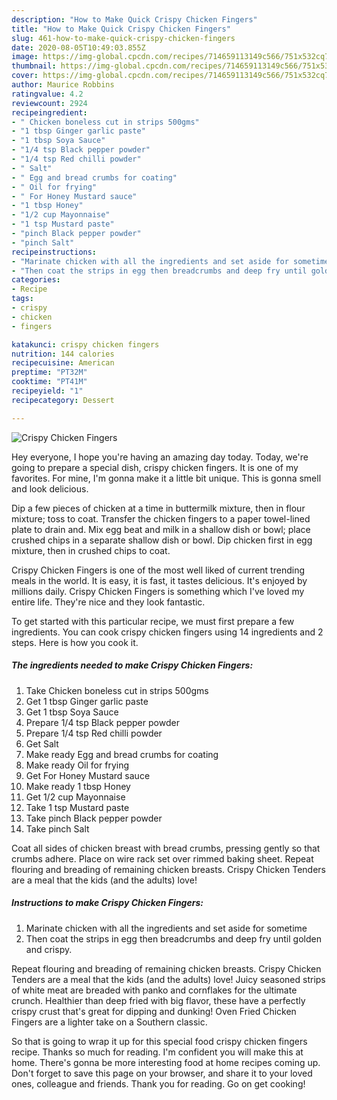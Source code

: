 ```yaml
---
description: "How to Make Quick Crispy Chicken Fingers"
title: "How to Make Quick Crispy Chicken Fingers"
slug: 461-how-to-make-quick-crispy-chicken-fingers
date: 2020-08-05T10:49:03.855Z
image: https://img-global.cpcdn.com/recipes/714659113149c566/751x532cq70/crispy-chicken-fingers-recipe-main-photo.jpg
thumbnail: https://img-global.cpcdn.com/recipes/714659113149c566/751x532cq70/crispy-chicken-fingers-recipe-main-photo.jpg
cover: https://img-global.cpcdn.com/recipes/714659113149c566/751x532cq70/crispy-chicken-fingers-recipe-main-photo.jpg
author: Maurice Robbins
ratingvalue: 4.2
reviewcount: 2924
recipeingredient:
- " Chicken boneless cut in strips 500gms"
- "1 tbsp Ginger garlic paste"
- "1 tbsp Soya Sauce"
- "1/4 tsp Black pepper powder"
- "1/4 tsp Red chilli powder"
- " Salt"
- " Egg and bread crumbs for coating"
- " Oil for frying"
- " For Honey Mustard sauce"
- "1 tbsp Honey"
- "1/2 cup Mayonnaise"
- "1 tsp Mustard paste"
- "pinch Black pepper powder"
- "pinch Salt"
recipeinstructions:
- "Marinate chicken with all the ingredients and set aside for sometime"
- "Then coat the strips in egg then breadcrumbs and deep fry until golden and crispy."
categories:
- Recipe
tags:
- crispy
- chicken
- fingers

katakunci: crispy chicken fingers 
nutrition: 144 calories
recipecuisine: American
preptime: "PT32M"
cooktime: "PT41M"
recipeyield: "1"
recipecategory: Dessert

---
```



![Crispy Chicken Fingers](https://img-global.cpcdn.com/recipes/714659113149c566/751x532cq70/crispy-chicken-fingers-recipe-main-photo.jpg)

Hey everyone, I hope you're having an amazing day today. Today, we're going to prepare a special dish, crispy chicken fingers. It is one of my favorites. For mine, I'm gonna make it a little bit unique. This is gonna smell and look delicious.

Dip a few pieces of chicken at a time in buttermilk mixture, then in flour mixture; toss to coat. Transfer the chicken fingers to a paper towel-lined plate to drain and. Mix egg beat and milk in a shallow dish or bowl; place crushed chips in a separate shallow dish or bowl. Dip chicken first in egg mixture, then in crushed chips to coat.

Crispy Chicken Fingers is one of the most well liked of current trending meals in the world. It is easy, it is fast, it tastes delicious. It's enjoyed by millions daily. Crispy Chicken Fingers is something which I've loved my entire life. They're nice and they look fantastic.


To get started with this particular recipe, we must first prepare a few ingredients. You can cook crispy chicken fingers using 14 ingredients and 2 steps. Here is how you cook it.

<!--inarticleads1-->

##### The ingredients needed to make Crispy Chicken Fingers:

1. Take  Chicken boneless cut in strips 500gms
1. Get 1 tbsp Ginger garlic paste
1. Get 1 tbsp Soya Sauce
1. Prepare 1/4 tsp Black pepper powder
1. Prepare 1/4 tsp Red chilli powder
1. Get  Salt
1. Make ready  Egg and bread crumbs for coating
1. Make ready  Oil for frying
1. Get  For Honey Mustard sauce
1. Make ready 1 tbsp Honey
1. Get 1/2 cup Mayonnaise
1. Take 1 tsp Mustard paste
1. Take pinch Black pepper powder
1. Take pinch Salt


Coat all sides of chicken breast with bread crumbs, pressing gently so that crumbs adhere. Place on wire rack set over rimmed baking sheet. Repeat flouring and breading of remaining chicken breasts. Crispy Chicken Tenders are a meal that the kids (and the adults) love! 

<!--inarticleads2-->

##### Instructions to make Crispy Chicken Fingers:

1. Marinate chicken with all the ingredients and set aside for sometime
1. Then coat the strips in egg then breadcrumbs and deep fry until golden and crispy.


Repeat flouring and breading of remaining chicken breasts. Crispy Chicken Tenders are a meal that the kids (and the adults) love! Juicy seasoned strips of white meat are breaded with panko and cornflakes for the ultimate crunch. Healthier than deep fried with big flavor, these have a perfectly crispy crust that&#39;s great for dipping and dunking! Oven Fried Chicken Fingers are a lighter take on a Southern classic. 

So that is going to wrap it up for this special food crispy chicken fingers recipe. Thanks so much for reading. I'm confident you will make this at home. There's gonna be more interesting food at home recipes coming up. Don't forget to save this page on your browser, and share it to your loved ones, colleague and friends. Thank you for reading. Go on get cooking!
